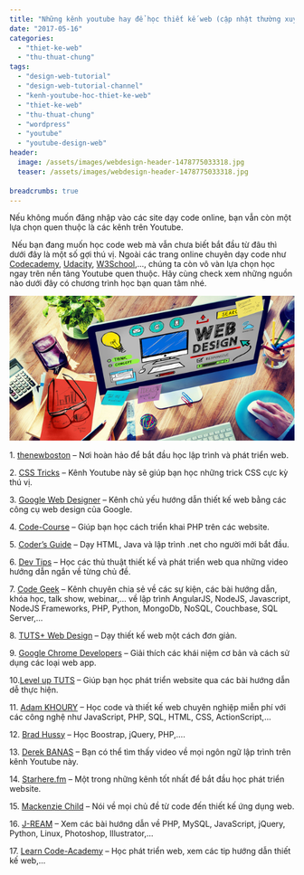 ```yaml
---
title: "Những kênh youtube hay để học thiết kế web (cập nhật thường xuyên)"
date: "2017-05-16"
categories: 
  - "thiet-ke-web"
  - "thu-thuat-chung"
tags: 
  - "design-web-tutorial"
  - "design-web-tutorial-channel"
  - "kenh-youtube-hoc-thiet-ke-web"
  - "thiet-ke-web"
  - "thu-thuat-chung"
  - "wordpress"
  - "youtube"
  - "youtube-design-web"
header:
  image: /assets/images/webdesign-header-1478775033318.jpg
  teaser: /assets/images/webdesign-header-1478775033318.jpg

breadcrumbs: true
---
```


Nếu không muốn đăng nhập vào các site dạy code online, bạn vẫn còn một lựa chọn quen thuộc là các kênh trên Youtube.

 Nếu bạn đang muốn học code web mà vẫn chưa biết bắt đầu từ đâu thì dưới đây là một số gợi thú vị. Ngoài các trang online chuyên dạy code như [Codecademy](https://www.codecademy.com/), [Udacity](https://www.udacity.com/), [W3School](http://www.w3schools.com/),..., chúng ta còn vô vàn lựa chọn học ngay trên nền tảng Youtube quen thuộc. Hãy cùng check xem những nguồn nào dưới đây có chương trình học bạn quan tâm nhé.

![](/assets/images/webdesign-header-1478775033318.jpg)

1\. [thenewboston](https://www.youtube.com/user/thenewboston) – Nơi hoàn hảo để bắt đầu học lập trình và phát triển web.

2\. [CSS Tricks](https://www.youtube.com/user/realcsstricks) – Kênh Youtube này sẽ giúp bạn học những trick CSS cực kỳ thú vị.

3\. [Google Web Designer](https://www.youtube.com/channel/UC2FYFz_AQaKBMyrZe1Rrqyg) – Kênh chủ yếu hướng dẫn thiết kế web bằng các công cụ web design của Google.

4\. [Code-Course](https://www.youtube.com/user/phpacademy) – Giúp bạn học cách triển khai PHP trên các website.

5\. [Coder’s Guide](https://www.youtube.com/user/CodersGuide) – Dạy HTML, Java và lập trình .net cho người mới bắt đầu.

6\. [Dev Tips](https://www.youtube.com/user/DevTipsForDesigners) – Học các thủ thuật thiết kế và phát triển web qua những video hướng dẫn ngắn về từng chủ đề.

7\. [Code Geek](https://www.youtube.com/channel/UCJYhP1lceSUc1bg0LRBUvqA) – Kênh chuyên chia sẻ về các sự kiện, các bài hướng dẫn, khóa học, talk show, webinar,… về lập trình AngularJS, NodeJS, Javascript, NodeJS Frameworks, PHP, Python, MongoDb, NoSQL, Couchbase, SQL Server,…

8\. [TUTS+ Web Design](https://www.youtube.com/user/webdesigntutsplus) – Dạy thiết kế web một cách đơn giản.

9\. [Google Chrome Developers](https://www.youtube.com/channel/UCnUYZLuoy1rq1aVMwx4aTzw) – Giải thích các khái niệm cơ bản và cách sử dụng các loại web app.

10.[Level up TUTS](https://www.youtube.com/user/LevelUpTuts) – Giúp bạn học phát triển website qua các bài hướng dẫn dễ thực hiện.

11\. [Adam KHOURY](https://www.youtube.com/user/flashbuilding) – Học code và thiết kế web chuyên nghiệp miễn phí với các công nghệ như JavaScript, PHP, SQL, HTML, CSS, ActionScript,…

12\. [Brad Hussy](https://www.youtube.com/user/hussey17) – Học Boostrap, jQuery, PHP,….

13\. [Derek BANAS](https://www.youtube.com/user/derekbanas) – Bạn có thể tìm thấy video về mọi ngôn ngữ lập trình trên kênh Youtube này.

14\. [Starhere.fm](https://www.youtube.com/channel/UCZHWAv6OKOmpe7vwmZn5bCg) – Một trong những kênh tốt nhất để bắt đầu học phát triển website.

15\. [Mackenzie Child](https://www.youtube.com/channel/UCfWZwsP8trUy5uHJg8gcGIQ) – Nói về mọi chủ đề từ code đến thiết kế ứng dụng web.

16\. [J-REAM](https://www.youtube.com/user/JREAMdesign) – Xem các bài hướng dẫn về PHP, MySQL, JavaScript, jQuery, Python, Linux, Photoshop, Illustrator,…

17\. [Learn Code-Academy](https://www.youtube.com/user/learncodeacademy) – Học phát triển web, xem các tip hướng dẫn thiết kế web,…
